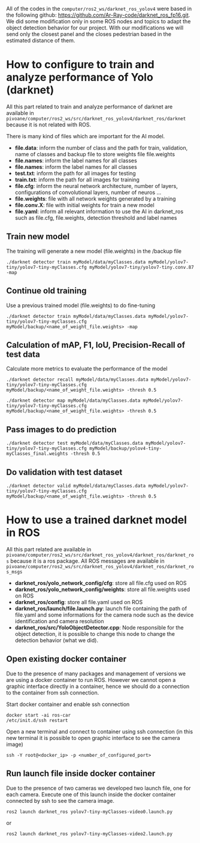 All of the codes in the `computer/ros2_ws/darknet_ros_yolov4` were based in the following github: https://github.com/Ar-Ray-code/darknet_ros_fp16.git. We did some modification only in some ROS nodes and topics to adapt the object detection behavior for our project. With our modifications we will send only the closest panel and the closes pedestrian based in the estimated distance of them.

# How to configure to train and analyze performance of Yolo (darknet)

All this part related to train and analyze performance of darknet are available in `pivoane/computer/ros2_ws/src/darknet_ros_yolov4/darknet_ros/darknet` because it is not related with ROS.


There is many kind of files which are important for the AI model.
* **file.data**: inform the number of class and the path for train, validation, name of classes and backup file to store weights file file.weights
* **file.names**: inform the label names for all classes
* **file.names**: inform the label names for all classes
* **test.txt**: inform the path for all images for testing
* **train.txt**: inform the path for all images for training
* **file.cfg**: inform the neural network architecture, number of layers, configurations of convolutional layers, number of neuros ...
* **file.weights**: file with all network weights generated by a training
* **file.conv.X**: file with initial weights for train a new model
* **file.yaml**: inform all relevant information to use the AI in darknet_ros such as file.cfg, file.weights, detection threshold and label names

## Train new model
The training will generate a new model (file.weights) in the /backup file
```
./darknet detector train myModel/data/myClasses.data myModel/yolov7-tiny/yolov7-tiny-myClasses.cfg myModel/yolov7-tiny/yolov7-tiny.conv.87 -map
```

## Continue old training
Use a previous trained model (file.weights) to do fine-tuning
```
./darknet detector train myModel/data/myClasses.data myModel/yolov7-tiny/yolov7-tiny-myClasses.cfg myModel/backup/<name_of_weight_file.weights> -map
```

## Calculation of mAP, F1, IoU, Precision-Recall of test data
Calculate more metrics to evaluate the performance of the model
```
./darknet detector recall myModel/data/myClasses.data myModel/yolov7-tiny/yolov7-tiny-myClasses.cfg myModel/backup/<name_of_weight_file.weights> -thresh 0.5
```
```
./darknet detector map myModel/data/myClasses.data myModel/yolov7-tiny/yolov7-tiny-myClasses.cfg myModel/backup/<name_of_weight_file.weights> -thresh 0.5
```

## Pass images to do prediction
```
./darknet detector test myModel/data/myClasses.data myModel/yolov7-tiny/yolov7-tiny-myClasses.cfg myModel/backup/yolov4-tiny-myClasses_final.weights -thresh 0.5
```
## Do validation with test dataset
```
./darknet detector valid myModel/data/myClasses.data myModel/yolov7-tiny/yolov7-tiny-myClasses.cfg myModel/backup/<name_of_weight_file.weights> -thresh 0.5
```

# How to use a trained darknet model in ROS
All this part related  are available in `pivoane/computer/ros2_ws/src/darknet_ros_yolov4/darknet_ros/darknet_ros` because it is a ros package. All ROS messages are available in `pivoane/computer/ros2_ws/src/darknet_ros_yolov4/darknet_ros/darknet_ros_msgs`

* **darknet_ros/yolo_network_config/cfg**: store all file.cfg used on ROS
* **darknet_ros/yolo_network_config/weights**: store all file.weights used on ROS
* **darknet_ros/config**: store all file.yaml used on ROS
* **darknet_ros/launch/file.launch.py**: launch file containing the path of file.yaml and some informations for the camera node such as the device identification and camera resolution
* **darknet_ros/src/YoloObjectDetector.cpp**: Node responsible for the object detection, it is possible to change this node to change the detection behavior (what we did).

## Open existing docker container
Due to the presence of many packages and management of versions we are using a docker container to run ROS. However we cannot open a graphic interface directly in a container, hence we should do a connection to the container from ssh connection.

Start docker container and enable ssh connection
```
docker start -ai ros-car
/etc/init.d/ssh restart
```
Open a new terminal and connect to container using ssh connection (in this new terminal it is possible to open graphic interface to see the camera image)

```
ssh -Y root@<docker_ip> -p <number_of_configured_port>
```

## Run launch file inside docker container
Due to the presence of two cameras we developed two launch file, one for each camera. Execute one of this launch inside the docker container connected by ssh to see the camera image.
```
ros2 launch darknet_ros yolov7-tiny-myClasses-video0.launch.py
```
or
```
ros2 launch darknet_ros yolov7-tiny-myClasses-video2.launch.py
```
